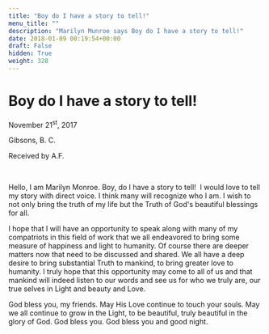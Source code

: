 ```yaml
---
title: "Boy do I have a story to tell!"
menu_title: ""
description: "Marilyn Munroe says Boy do I have a story to tell!"
date: 2018-01-09 00:19:54+00:00
draft: False
hidden: True
weight: 328
---
```

# Boy do I have a story to tell!

November 21<sup>st</sup>, 2017

Gibsons, B. C.

Received by A.F.

 

Hello, I am Marilyn Monroe. Boy, do I have a story to tell!  I would love to tell my story with direct voice. I think many will recognize who I am. I wish to not only bring the truth of my life but the Truth of God's beautiful blessings for all.

I hope that I will have an opportunity to speak along with many of my compatriots in this field of work that we all endeavored to bring some measure of happiness and light to humanity. Of course there are deeper matters now that need to be discussed and shared. We all have a deep desire to bring substantial Truth to mankind, to bring greater love to humanity. I truly hope that this opportunity may come to all of us and that mankind will indeed listen to our words and see us for who we truly are, our true selves in Light and beauty and Love.

God bless you, my friends. May His Love continue to touch your souls. May we all continue to grow in the Light, to be beautiful, truly beautiful in the glory of God. God bless you. God bless you and good night.



